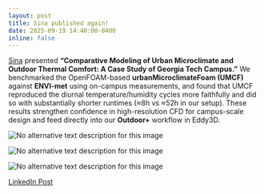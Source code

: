 ```yaml
---
layout: post
title: Sina published again!
date: 2025-09-19 14:40:00-0400
inline: false
---
```


[Sina](https://sustainableurbansystems.com/team/rahimi/) presented **“Comparative Modeling of Urban Microclimate and Outdoor Thermal Comfort: A Case Study of Georgia Tech Campus.”** We benchmarked the OpenFOAM-based **urbanMicroclimateFoam (UMCF)** against **ENVI-met** using on-campus measurements, and found that UMCF reproduced the diurnal temperature/humidity cycles more faithfully and did so with substantially shorter runtimes (≈8h vs ≈52h in our setup). These results strengthen confidence in high-resolution CFD for campus-scale design and feed directly into our **Outdoor+** workflow in Eddy3D.




![No alternative text description for this image](https://media.licdn.com/dms/image/v2/D5622AQGEkHzq6utZmA/feedshare-shrink_2048_1536/B56ZlSHMUwI4Aw-/0/1758019242499?e=1761177600&v=beta&t=RIIrVMdUZThdxV8WU1bGGkW1egRTCwUrpHnbGGQ5Xvo)

![No alternative text description for this image](https://media.licdn.com/dms/image/v2/D5622AQGV7tL-b1K_Pg/feedshare-shrink_2048_1536/B56ZlSHMU0G4Aw-/0/1758019242912?e=1761177600&v=beta&t=9WFQbyyC3GaHyi-U4lJcvf_1arjW83wohs8rD0U5TiE)

![No alternative text description for this image](https://media.licdn.com/dms/image/v2/D5622AQGUaSULA8I5DQ/feedshare-shrink_2048_1536/B56ZlSHMTtI0Aw-/0/1758019242818?e=1761177600&v=beta&t=bAVBZXTgWywltAwvHy3mzd91pA498PagsPU5pDKgcZc)



[LinkedIn Post](https://www.linkedin.com/feed/update/urn:li:activity:7373667151137689601/)
